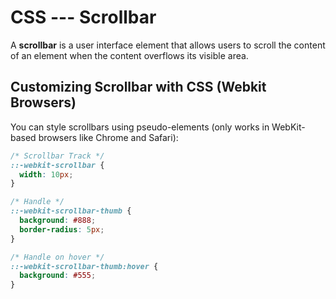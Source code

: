 # CSS --- Scrollbar

A **scrollbar** is a user interface element that allows users to scroll the content of an element when the content overflows its visible area.

## Customizing Scrollbar with CSS (Webkit Browsers)

You can style scrollbars using pseudo-elements (only works in WebKit-based browsers like Chrome and Safari):

```css
/* Scrollbar Track */
::-webkit-scrollbar {
  width: 10px;
}

/* Handle */
::-webkit-scrollbar-thumb {
  background: #888;
  border-radius: 5px;
}

/* Handle on hover */
::-webkit-scrollbar-thumb:hover {
  background: #555;
}
